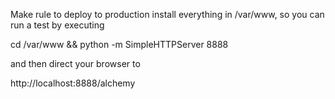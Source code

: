 Make rule to deploy to production install everything in /var/www, so you
can run a test by executing

cd /var/www && python -m SimpleHTTPServer 8888

and then direct your browser to

http://localhost:8888/alchemy
